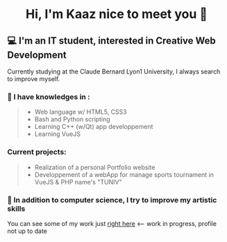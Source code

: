 # <p align="center">Hi, I'm Kaaz nice to meet you 👋</p>


## **:computer: I'm an IT student, interested in Creative Web Development**

Currently studying at the Claude Bernard Lyon1 University, I always search to improve myself.
  
### :mag_right: I have knowledges in :
> * Web language w/ HTML5, CSS3 <br />
> * Bash and Python scripting <br />
> * Learning C++ (w/Qt) app developpement
> * Learning VueJS

### Current projects: 


> * Realization of a personal Portfolio website
> * Developpement of a webApp for manage sports tournament in VueJS & PHP name's "TUNIV"

### :pencil: In addition to computer science, I try to improve my artistic skills
You can see some of my work just [right here](https://kaazdw.artstation.com/projects) <-- work in progress, profile not up to date

<!--
<br>
<h2>Links</h2>
<p align="center">
  <strong><a href="https://kaazdw.github.io/terminal">WebTerminal HUB</a></strong> |
  <strong><a href="">Personnal Website</a></strong> |
  <strong><a href="">Discord</a></strong>
</p>
<br>
-->
<!--
[Textde du lien](http://tiny.cc/adressedulien)
💻 :computer:🔎 :mag_right:📫 :mailbox:📚 :books:🎮 :video_game:🚀 :rocket:
https://bit.ly/3x7Jfdv

```
```

-->
